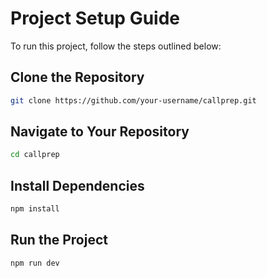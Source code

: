 # Project Setup Guide

To run this project, follow the steps outlined below:

## Clone the Repository

```bash
git clone https://github.com/your-username/callprep.git
```

## Navigate to Your Repository

```bash
cd callprep
```

## Install Dependencies

```bash
npm install
```

## Run the Project

```bash
npm run dev
```
